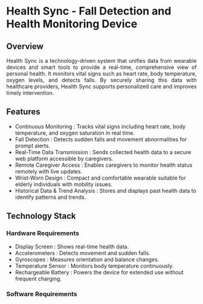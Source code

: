 # Health Sync - Fall Detection and Health Monitoring Device
## Overview
<p align="justify">
Health Sync is a technology-driven system that unifies data from wearable devices and smart tools to provide a real-time, comprehensive view of personal health. It monitors vital signs such as heart rate, body temperature, oxygen levels, and detects falls. By securely sharing this data with healthcare providers, Health Sync supports personalized care and improves timely intervention.
</p>

## Features
* Continuous Monitoring : Tracks vital signs including heart rate, body temperature, and oxygen saturation in real time.
* Fall Detection : Detects sudden falls and movement abnormalities for prompt alerts.
* Real-Time Data Transmission : Sends collected health data to a secure web platform accessible by caregivers.
* Remote Caregiver Access : Enables caregivers to monitor health status remotely with live updates.
* Wrist-Worn Design : Compact and comfortable wearable suitable for elderly individuals with mobility issues.
* Historical Data & Trend Analysis : Stores and displays past health data to identify patterns and trends.

## Technology Stack
### Hardware Requirements
* Display Screen : Shows real-time health data.
* Accelerometers : Detects movement and sudden falls.
* Gyroscopes : Measures orientation and balance changes.
* Temperature Sensor : Monitors body temperature continuously.
* Rechargeable Battery : Powers the device for extended use without frequent charging.
### Software Requirements


